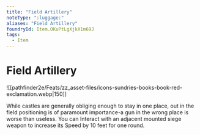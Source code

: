 ```yaml
---
title: "Field Artillery"
noteType: ":luggage:"
aliases: "Field Artillery"
foundryId: Item.OKuPtLgXjkX1m69J
tags:
  - Item
---
```


# Field Artillery
![[pathfinder2e/Feats/zz_asset-files/icons-sundries-books-book-red-exclamation.webp|150]]

While castles are generally obliging enough to stay in one place, out in the field positioning is of paramount importance-a gun in the wrong place is worse than useless. You can Interact with an adjacent mounted siege weapon to increase its Speed by 10 feet for one round.
